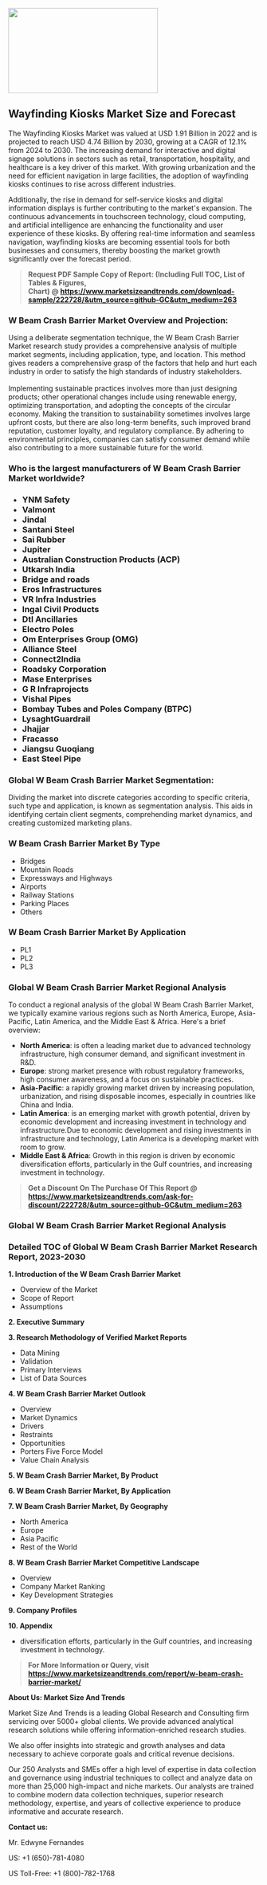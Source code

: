 <p><img class="alignnone size-medium wp-image-20088" src="https://ffe5etoiles.com/wp-content/uploads/2024/12/MST1-300x171.png" alt="" width="300" height="171" /></p><h2>Wayfinding Kiosks Market Size and Forecast</h2><p>The Wayfinding Kiosks Market was valued at USD 1.91 Billion in 2022 and is projected to reach USD 4.74 Billion by 2030, growing at a CAGR of 12.1% from 2024 to 2030. The increasing demand for interactive and digital signage solutions in sectors such as retail, transportation, hospitality, and healthcare is a key driver of this market. With growing urbanization and the need for efficient navigation in large facilities, the adoption of wayfinding kiosks continues to rise across different industries.</p><p>Additionally, the rise in demand for self-service kiosks and digital information displays is further contributing to the market's expansion. The continuous advancements in touchscreen technology, cloud computing, and artificial intelligence are enhancing the functionality and user experience of these kiosks. By offering real-time information and seamless navigation, wayfinding kiosks are becoming essential tools for both businesses and consumers, thereby boosting the market growth significantly over the forecast period.</p></p><blockquote id="" class=""><strong>Request PDF Sample Copy of Report: (Including Full TOC, List of Tables &amp; Figures, Chart)&nbsp;@&nbsp;<strong><a href="https://www.marketsizeandtrends.com/download-sample/222728/&utm_source=github-GC&utm_medium=263" target="_blank">https://www.marketsizeandtrends.com/download-sample/222728/&utm_source=github-GC&utm_medium=263</a></strong></strong></blockquote><h3 id="" class="">W Beam Crash Barrier Market&nbsp;Overview and Projection:</h3><p id="" class="">Using a deliberate segmentation technique, the W Beam Crash Barrier Market research study provides a comprehensive analysis of multiple market segments, including application, type, and location. This method gives readers a comprehensive grasp of the factors that help and hurt each industry in order to satisfy the high standards of industry stakeholders. <br /> <br />Implementing sustainable practices involves more than just designing products; other operational changes include using renewable energy, optimizing transportation, and adopting the concepts of the circular economy. Making the transition to sustainability sometimes involves large upfront costs, but there are also long-term benefits, such improved brand reputation, customer loyalty, and regulatory compliance. By adhering to environmental principles, companies can satisfy consumer demand while also contributing to a more sustainable future for the world.</p><h3 id="" class="">Who is the largest manufacturers of&nbsp;W Beam Crash Barrier Market worldwide?</h3><h3 class=""><p><ul><li>YNM Safety </li><li> Valmont </li><li> Jindal </li><li> Santani Steel </li><li> Sai Rubber </li><li> Jupiter </li><li> Australian Construction Products (ACP) </li><li> Utkarsh India </li><li> Bridge and roads </li><li> Eros Infrastructures </li><li> VR Infra Industries </li><li> Ingal Civil Products </li><li> Dtl Ancillaries </li><li> Electro Poles </li><li> Om Enterprises Group (OMG) </li><li> Alliance Steel </li><li> Connect2India </li><li> Roadsky Corporation </li><li> Mase Enterprises </li><li> G R Infraprojects </li><li> Vishal Pipes </li><li> Bombay Tubes and Poles Company (BTPC) </li><li> LysaghtGuardrail </li><li> Jhajjar </li><li> Fracasso </li><li> Jiangsu Guoqiang </li><li> East Steel Pipe</li></ul></p></h3><h3 id="" class="">Global&nbsp;W Beam Crash Barrier Market Segmentation:</h3><p id="" class="">Dividing the market into discrete categories according to specific criteria, such type and application, is known as segmentation analysis. This aids in identifying certain client segments, comprehending market dynamics, and creating customized marketing plans.</p><h3 id="" class="">W Beam Crash Barrier Market&nbsp;By Type</h3><p><p><ul><li>Bridges</li><li> Mountain Roads</li><li> Expressways and Highways</li><li> Airports</li><li> Railway Stations</li><li> Parking Places</li><li> Others</p></li></ul></p></p><h3 id="" class="">W Beam Crash Barrier Market&nbsp;By Application</h3><p class=""><p><ul><li>PL1</li><li> PL2</li><li> PL3</li></ul></p></p><h3 id="" class="">Global W Beam Crash Barrier Market Regional Analysis</h3><p id="" class="">To conduct a regional analysis of the global W Beam Crash Barrier Market, we typically examine various regions such as North America, Europe, Asia-Pacific, Latin America, and the Middle East &amp; Africa. Here's a brief overview:</p><ul><li><strong>North America</strong>: is often a leading market due to advanced technology infrastructure, high consumer demand, and significant investment in R&amp;D.</li><li><strong>Europe</strong>: strong market presence with robust regulatory frameworks, high consumer awareness, and a focus on sustainable practices.</li><li><strong>Asia-Pacific</strong>: a rapidly growing market driven by increasing population, urbanization, and rising disposable incomes, especially in countries like China and India.</li><li><strong>Latin America</strong>: is an emerging market with growth potential, driven by economic development and increasing investment in technology and infrastructure.Due to economic development and rising investments in infrastructure and technology, Latin America is a developing market with room to grow.</li><li><strong>Middle East &amp; Africa</strong>: Growth in this region is driven by economic diversification efforts, particularly in the Gulf countries, and increasing investment in technology.</li></ul><blockquote id="" class=""><strong>Get a Discount On The Purchase Of This Report @ <strong><a href="https://www.marketsizeandtrends.com/ask-for-discount/222728/&utm_source=github-GC&utm_medium=263" target="_blank">https://www.marketsizeandtrends.com/ask-for-discount/222728/&utm_source=github-GC&utm_medium=263</a></strong></strong></blockquote><h3 id="" class="">Global W Beam Crash Barrier Market Regional Analysis</h3><h3 id="" class="">Detailed TOC of Global W Beam Crash Barrier Market Research Report, 2023-2030</h3><p id="" class=""><strong>1. Introduction of the W Beam Crash Barrier Market</strong></p><ul><li>Overview of the Market</li><li>Scope of Report</li><li>Assumptions</li></ul><p id="" class=""><strong>2. Executive Summary</strong></p><p id="" class=""><strong>3. Research Methodology of Verified Market Reports</strong></p><ul><li>Data Mining</li><li>Validation</li><li>Primary Interviews</li><li>List of Data Sources</li></ul><p id="" class=""><strong>4. W Beam Crash Barrier Market Outlook</strong></p><ul><li>Overview</li><li>Market Dynamics</li><li>Drivers</li><li>Restraints</li><li>Opportunities</li><li>Porters Five Force Model</li><li>Value Chain Analysis</li></ul><p id="" class=""><strong>5. W Beam Crash Barrier Market, By Product</strong></p><p id="" class=""><strong>6. W Beam Crash Barrier Market, By Application</strong></p><p id="" class=""><strong>7. W Beam Crash Barrier Market, By Geography</strong></p><ul><li>North America</li><li>Europe</li><li>Asia Pacific</li><li>Rest of the World</li></ul><p id="" class=""><strong>8. W Beam Crash Barrier Market Competitive Landscape</strong></p><ul><li>Overview</li><li>Company Market Ranking</li><li>Key Development Strategies</li></ul><p id="" class=""><strong>9. Company Profiles</strong></p><p id="" class=""><strong>10. Appendix</strong></p><ul><li>diversification efforts, particularly in the Gulf countries, and increasing investment in technology.</li></ul><blockquote id="" class=""><strong>For More Information or Query, visit <strong><strong><a href="https://www.marketsizeandtrends.com/report/w-beam-crash-barrier-market/" target="_blank">https://www.marketsizeandtrends.com/report/w-beam-crash-barrier-market/</a></strong></strong></strong></blockquote><p id="" class=""><strong>About Us: Market Size And Trends</strong></p><p id="" class="">Market Size And Trends is a leading Global Research and Consulting firm servicing over 5000+ global clients. We provide advanced analytical research solutions while offering information-enriched research studies.</p><p id="" class="">We also offer insights into strategic and growth analyses and data necessary to achieve corporate goals and critical revenue decisions.</p><p id="" class="">Our 250 Analysts and SMEs offer a high level of expertise in data collection and governance using industrial techniques to collect and analyze data on more than 25,000 high-impact and niche markets. Our analysts are trained to combine modern data collection techniques, superior research methodology, expertise, and years of collective experience to produce informative and accurate research.</p><p id="" class=""><strong>Contact us:</strong></p><p id="" class="">Mr. Edwyne Fernandes</p><p id="" class="">US: +1 (650)-781-4080</p><p id="" class="">US Toll-Free: +1 (800)-782-1768</p>
